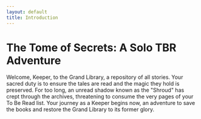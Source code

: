 ```yaml
---
layout: default
title: Introduction
---
```


# The Tome of Secrets: A Solo TBR Adventure

Welcome, Keeper, to the Grand Library, a repository of all stories. Your sacred duty is to ensure the tales are read and the magic they hold is preserved. For too long, an unread shadow known as the "Shroud" has crept through the archives, threatening to consume the very pages of your To Be Read list. Your journey as a Keeper begins now, an adventure to save the books and restore the Grand Library to its former glory.